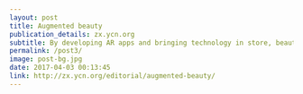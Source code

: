 ```yaml
---
layout: post
title: Augmented beauty
publication_details: zx.ycn.org
subtitle: By developing AR apps and bringing technology in store, beauty brands are using emerging tech to personalise the way we try and buy makeup.
permalink: /post3/
image: post-bg.jpg
date: 2017-04-03 00:13:45
link: http://zx.ycn.org/editorial/augmented-beauty/
---
```

